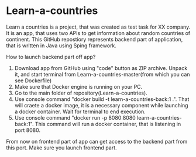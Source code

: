 # Learn-a-countries

Learn a countries is a project, that was created as test task for XX company. It is an app, that uses two APIs to get information about random countries of continent. This GitHub repostiory represents backend part of application, that is written in Java using Sping framework. 

How to launch backend part off app?

1) Download app from GitHub using "code" button as ZIP archive. Unpack it, and start terminal from Learn-a-countries-master(from which you can see Dockerfile)
2) Make sure that Docker engine is running on your PC.
3) Go to the main folder of repository(Learn-a-countries).
4) Use console command "docker build -t learn-a-countries-back:1 .". That will craete a docker image, it is a necessary component while launching a docker container. Wait for terminal to end execution.
5) Use console command "docker run -p 8080:8080 learn-a-countries-back:1". This command will run a docker container, that is listening in port 8080. 

From now on frontend part of app can get access to the backend part from this port. Make sure you launch frontend part.
